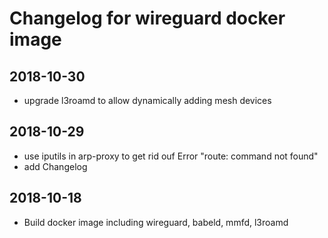 # Changelog for wireguard docker image
## 2018-10-30
* upgrade l3roamd to allow dynamically adding mesh devices

## 2018-10-29
* use iputils in arp-proxy to get rid ouf Error "route: command not found"
* add Changelog

## 2018-10-18
* Build docker image including wireguard, babeld, mmfd, l3roamd
